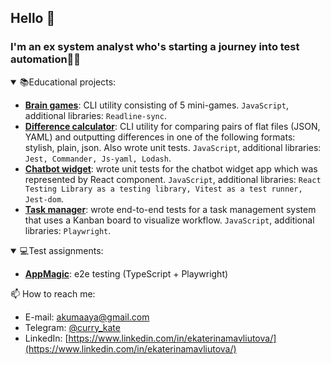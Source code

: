 ## Hello 👋
### I'm an ex system analyst who's starting a journey into test automation👩‍💻
<details open="true">
  <summary>📚Educational projects:</summary>
  
  - **[Brain games](https://github.com/EkaterinaMavliutova/Brain_games)**: CLI utility consisting of 5 mini-games. `JavaScript`, additional libraries: `Readline-sync`.
  - **[Difference calculator](https://github.com/EkaterinaMavliutova/Difference_calculator)**: CLI utility for comparing pairs of flat files (JSON, YAML) and outputting differences in one of the following formats: stylish, plain, json. Also wrote unit tests. `JavaScript`, additional libraries: `Jest, Commander, Js-yaml, Lodash`.
  - **[Chatbot widget](https://github.com/EkaterinaMavliutova/Chatbot_widget)**: wrote unit tests for the chatbot widget app which was represented by React component. `JavaScript`, additional libraries: `React Testing Library as a testing library, Vitest as a test runner, Jest-dom`.
  - **[Task manager](https://github.com/EkaterinaMavliutova/Task_manager)**: wrote end-to-end tests for a task management system that uses a Kanban board to visualize workflow. `JavaScript`, additional libraries: `Playwright`.
</details>

<details open="true">
  <summary>💻Test assignments:</summary>

  - **[AppMagic](https://github.com/EkaterinaMavliutova/AppMagic_test_assignment_ts)**: e2e testing (TypeScript + Playwright)
</details>
  
📫 How to reach me:
- E-mail: [akumaaya@gmail.com](akumaaya@gmail.com)
- Telegram: [@curry_kate](https://telegram.me/curry_kate)
- LinkedIn: [https://www.linkedin.com/in/ekaterinamavliutova/](https://www.linkedin.com/in/ekaterinamavliutova/)
